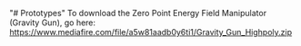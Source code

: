 "# Prototypes" 
To download the Zero Point Energy Field Manipulator (Gravity Gun), go here: https://www.mediafire.com/file/a5w81aadb0y6ti1/Gravity_Gun_Highpoly.zip
